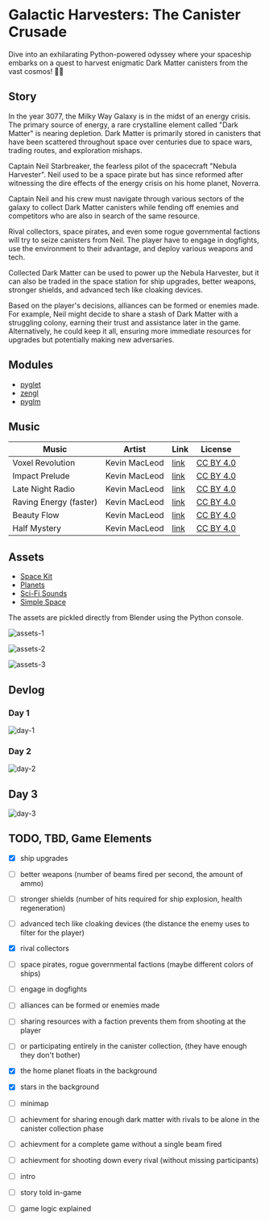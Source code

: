 # Galactic Harvesters: The Canister Crusade

Dive into an exhilarating Python-powered odyssey where your spaceship embarks on a quest to harvest enigmatic Dark Matter canisters from the vast cosmos! 🚀🌌

## Story

In the year 3077, the Milky Way Galaxy is in the midst of an energy crisis.
The primary source of energy, a rare crystalline element called "Dark Matter" is nearing depletion.
Dark Matter is primarily stored in canisters that have been scattered throughout space over centuries due to space wars, trading routes, and exploration mishaps.

Captain Neil Starbreaker, the fearless pilot of the spacecraft "Nebula Harvester".
Neil used to be a space pirate but has since reformed after witnessing the dire effects of the energy crisis on his home planet, Noverra.

Captain Neil and his crew must navigate through various sectors of the galaxy to collect Dark Matter canisters while fending off enemies and competitors who are also in search of the same resource.

Rival collectors, space pirates, and even some rogue governmental factions will try to seize canisters from Neil.
The player have to engage in dogfights, use the environment to their advantage, and deploy various weapons and tech.

Collected Dark Matter can be used to power up the Nebula Harvester, but it can also be traded in the space station for ship upgrades, better weapons, stronger shields, and advanced tech like cloaking devices.

Based on the player's decisions, alliances can be formed or enemies made. For example, Neil might decide to share a stash of Dark Matter with a struggling colony, earning their trust and assistance later in the game. Alternatively, he could keep it all, ensuring more immediate resources for upgrades but potentially making new adversaries.

## Modules

- [pyglet](https://github.com/pyglet/pyglet)
- [zengl](https://github.com/szabolcsdombi/zengl)
- [pyglm](https://github.com/Zuzu-Typ/PyGLM)

## Music

Music | Artist | Link | License
--- | --- | --- | ---
Voxel Revolution | Kevin MacLeod | [link](https://filmmusic.io/song/7017-voxel-revolution) | [CC BY 4.0](https://filmmusic.io/standard-license)
Impact Prelude | Kevin MacLeod | [link](https://filmmusic.io/song/7565-impact-prelude) | [CC BY 4.0](https://filmmusic.io/standard-license)
Late Night Radio | Kevin MacLeod | [link](https://filmmusic.io/song/7613-late-night-radio) | [CC BY 4.0](https://filmmusic.io/standard-license)
Raving Energy (faster) | Kevin MacLeod | [link](https://filmmusic.io/song/5030-raving-energy-faster) | [CC BY 4.0](https://filmmusic.io/standard-license)
Beauty Flow | Kevin MacLeod | [link](https://filmmusic.io/song/5025-beauty-flow) | [CC BY 4.0](https://filmmusic.io/standard-license)
Half Mystery | Kevin MacLeod | [link](https://filmmusic.io/song/5026-half-mystery) | [CC BY 4.0](https://filmmusic.io/standard-license)

## Assets

- [Space Kit](https://www.kenney.nl/assets/space-kit)
- [Planets](https://www.kenney.nl/assets/planets)
- [Sci-Fi Sounds](https://www.kenney.nl/assets/sci-fi-sounds)
- [Simple Space](https://www.kenney.nl/assets/simple-space)

The assets are pickled directly from Blender using the Python console.

![assets-1](https://github.com/szabolcsdombi/pyweek-36/assets/11232402/1e956c8a-1f73-40bf-b875-f62d0b4bfd62)

![assets-2](https://github.com/szabolcsdombi/pyweek-36/assets/11232402/5fbd3475-3609-443b-b970-af8a40ba7fac)

![assets-3](https://github.com/szabolcsdombi/pyweek-36/assets/11232402/9c44fc04-625b-4ead-b429-60eb699c868b)

## Devlog

### Day 1

![day-1](https://github.com/szabolcsdombi/pyweek-36/assets/11232402/cc73e02c-61a4-4b37-8894-9f576f6e66d7)

### Day 2

![day-2](https://github.com/szabolcsdombi/pyweek-36/assets/11232402/25510a89-b71f-418e-b8a2-e645a1b5fdbc)

## Day 3

![day-3](https://github.com/szabolcsdombi/pyweek-36/assets/11232402/2e12915d-b7ca-4d9f-a498-630e6db947d6)

## TODO, TBD, Game Elements

- [x] ship upgrades
- [ ] better weapons (number of beams fired per second, the amount of ammo)
- [ ] stronger shields (number of hits required for ship explosion, health regeneration)
- [ ] advanced tech like cloaking devices (the distance the enemy uses to filter for the player)

- [x] rival collectors
- [ ] space pirates, rogue governmental factions (maybe different colors of ships)

- [ ] engage in dogfights
- [ ] alliances can be formed or enemies made
- [ ] sharing resources with a faction prevents them from shooting at the player
- [ ] or participating entirely in the canister collection, (they have enough they don't bother)

- [x] the home planet floats in the background
- [x] stars in the background
- [ ] minimap

- [ ] achievment for sharing enough dark matter with rivals to be alone in the canister collection phase
- [ ] achievment for a complete game without a single beam fired
- [ ] achievment for shooting down every rival (without missing participants)

- [ ] intro
- [ ] story told in-game
- [ ] game logic explained

